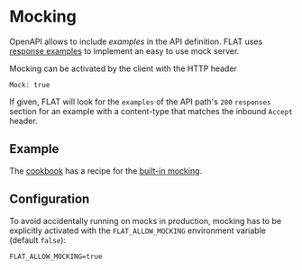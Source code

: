 # Mocking

OpenAPI allows to include _examples_ in the API definition. FLAT uses [response examples](https://swagger.io/docs/specification/2-0/adding-examples/#responses) to implement an easy to use mock server.

Mocking can be activated by the client with the HTTP header

```
Mock: true
```

If given, FLAT will look for the `examples` of the API path's `200` `responses` section for an example with a content-type that matches the inbound `Accept` header.

## Example

The [cookbook](/cookbook/README.md) has a recipe for the [built-in mocking](/cookbook/builtin-mocking.md).

## Configuration

To avoid accidentally running on mocks in production, mocking has to be explicitly activated with the
`FLAT_ALLOW_MOCKING` environment variable (default `false`):

```
FLAT_ALLOW_MOCKING=true
```

